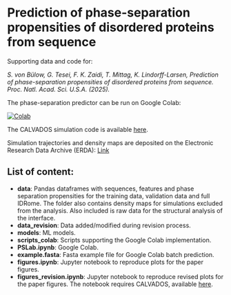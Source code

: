 # Prediction of phase-separation propensities of disordered proteins from sequence
Supporting data and code for:

*S. von Bülow, G. Tesei, F. K. Zaidi, T. Mittag, K. Lindorff-Larsen, Prediction of phase-separation propensities of disordered proteins from sequence. Proc. Natl. Acad. Sci. U.S.A. (2025).*

The phase-separation predictor can be run on Google Colab:

[![Colab](https://colab.research.google.com/assets/colab-badge.svg)](https://colab.research.google.com/github/KULL-Centre/_2024_buelow_PSpred/blob/main/PSLab.ipynb)

The CALVADOS simulation code is available [here](https://github.com/KULL-Centre/CALVADOS).

Simulation trajectories and density maps are deposited on the Electronic Research Data Archive (ERDA): [Link](https://doi.org/10.17894/ucph.e364274d-8094-4852-88ba-cb8985810a8d)

## List of content:
- **data**: Pandas dataframes with sequences, features and phase separation propensities for the training data, validation data and full IDRome. The folder also contains density maps for simulations excluded from the analysis. Also included is raw data for the structural analysis of the interface. 
- **data_revision**: Data added/modified during revision process.
- **models**: ML models.
- **scripts_colab**: Scripts supporting the Google Colab implementation.
- **PSLab.ipynb**: Google Colab.
- **example.fasta**: Fasta example file for Google Colab batch prediction.
- **figures.ipynb**: Jupyter notebook to reproduce plots for the paper figures.
- **figures_revision.ipynb**: Jupyter notebook to reproduce revised plots for the paper figures. The notebook requires CALVADOS, available [here](https://github.com/KULL-Centre/CALVADOS).
